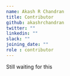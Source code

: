 ```yaml
---
name: Akash R Chandran
title: Contributor
github: akashrchandran
twitter: ""
linkedin: ""
slack: ""
joining_date: ""
role : contributor
---
```


Still waiting for this
